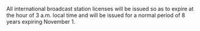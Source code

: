 All international broadcast station licenses will be issued so as to expire at the hour of 3 a.m. local time and will be issued for a normal period of 8 years expiring November 1.

